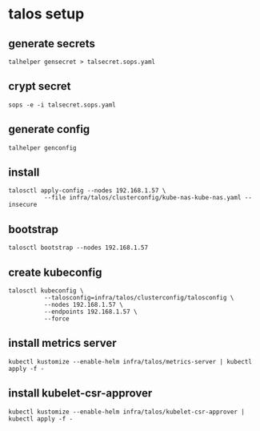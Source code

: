 # talos setup

## generate secrets

```console
talhelper gensecret > talsecret.sops.yaml
```

## crypt secret

```console
sops -e -i talsecret.sops.yaml
```

## generate config

```console
talhelper genconfig
```

## install

```console
talosctl apply-config --nodes 192.168.1.57 \
          --file infra/talos/clusterconfig/kube-nas-kube-nas.yaml --insecure
```

## bootstrap

```console
talosctl bootstrap --nodes 192.168.1.57
```

## create kubeconfig

```console
talosctl kubeconfig \
          --talosconfig=infra/talos/clusterconfig/talosconfig \
          --nodes 192.168.1.57 \
          --endpoints 192.168.1.57 \
          --force
```

## install metrics server

```console
kubectl kustomize --enable-helm infra/talos/metrics-server | kubectl apply -f -
```

## install kubelet-csr-approver

```console
kubectl kustomize --enable-helm infra/talos/kubelet-csr-approver | kubectl apply -f -
```

